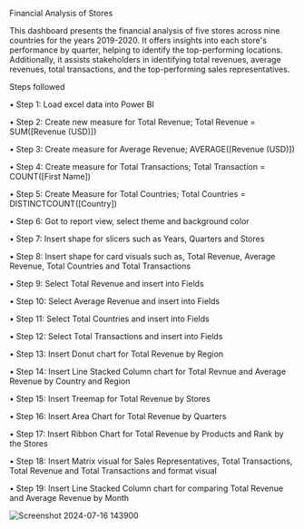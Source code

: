 
Financial Analysis of Stores

This dashboard presents the financial analysis of five stores across nine countries for the years 2019-2020. It offers insights into each store's performance by quarter, helping to identify the top-performing locations. Additionally, it assists stakeholders in identifying total revenues, average revenues, total transactions, and the top-performing sales representatives.

Steps followed

•	Step 1: Load excel data into Power BI

•	Step 2: Create new measure for Total Revenue; Total Revenue = SUM([Revenue (USD)])

•	Step 3: Create measure for Average Revenue; 
AVERAGE([Revenue (USD)])

•	Step 4: Create measure for Total Transactions; Total Transaction = COUNT([First Name])

•	Step 5: Create Measure for Total Countries; Total Countries = DISTINCTCOUNT([Country])

•	Step 6: Got to report view, select theme and background color  

•	Step 7: Insert shape for slicers such as Years, Quarters and Stores

•	Step 8: Insert shape for card visuals such as, Total Revenue, Average Revenue, Total Countries and Total Transactions

•	Step 9: Select Total Revenue and insert into Fields 

•	Step 10: Select Average Revenue and insert into Fields 

•	Step 11: Select Total Countries  and insert into Fields 

•	Step 12: Select Total Transactions and insert into Fields 

•	Step 13: Insert Donut chart for Total Revenue by Region

•	Step 14: Insert Line Stacked Column chart for Total Revnue and Average Revenue by Country and Region

•	Step 15: Insert Treemap for Total Revenue by Stores

•	Step 16: Insert Area Chart for Total Revenue by Quarters

•	Step 17: Insert Ribbon Chart for Total Revenue by Products and Rank by the Stores

•	Step 18: Insert Matrix visual for Sales Representatives, Total Transactions, Total Revenue and Total Transactions and format visual

•	Step 19: Insert Line Stacked Column chart for comparing Total Revenue and Average Revenue by Month

![Screenshot 2024-07-16 143900](https://github.com/user-attachments/assets/4ce9f36f-82b6-4190-ab25-b2585f482d8d)
